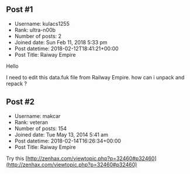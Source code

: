 ## Post #1
- Username: kulacs1255
- Rank: ultra-n00b
- Number of posts: 2
- Joined date: Sun Feb 11, 2018 5:33 pm
- Post datetime: 2018-02-12T18:41:21+00:00
- Post Title: Raiway Empire

Hello

I need to edit this data.fuk file from Railway Empire. how can i unpack and repack ?
## Post #2
- Username: makcar
- Rank: veteran
- Number of posts: 154
- Joined date: Tue May 13, 2014 5:41 am
- Post datetime: 2018-02-14T16:26:34+00:00
- Post Title: Raiway Empire

Try this [http://zenhax.com/viewtopic.php?p=32460#p32460](http://zenhax.com/viewtopic.php?p=32460#p32460)
